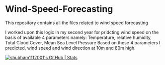 # Wind-Speed-Forecasting
This repository contains all the files related to wind speed forecasting

I worked upon this logic in my second year for pridcting wind speed on the basis of available 4 parameters namely: Temperature, relative humidity, Total Cloud Cover, Mean Sea Level Pressure
Based on these 4 parameters I predicted, wind speed and wind direction at 10m and 80m high.


[![shubham1112001's GitHub | Stats](https://stats.quine.sh/shubham1112001/github?theme=dark)](https://quine.sh?utm_source=widgets&utm_campaign=shubham1112001)
